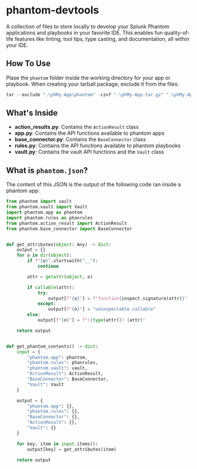 # phantom-devtools
A collection of files to store locally to develop your Splunk Phantom applications and playbooks in your favorite IDE. This enables fun quality-of-life features like linting, tool tips, type casting, and documentation, all within your IDE.

## How To Use

Plase the `phantom` folder inside the working directory for your app or playbook. When creating your tarball package, exclude it from the files:

```powershell
tar --exclude ".\phMy-App\phantom" -czvf ".\phMy-App.tar.gz" ".\phMy-App"
```

## What's Inside

- **action_results.py**: Contains the `ActionResult` class
- **app.py**: Contains the API functions available to phantom apps
- **base_connector.py**: Contains the `BaseConnector` class
- **rules.py**: Contains the API functions available to phantom playbooks
- **vault.py**: Contains the vault API functions and the `Vault` class

## What is `phantom.json`?

The content of this JSON is the output of the following code ran inside a phantom app:

```python
from phantom import vault
from phantom.vault import Vault
import phantom.app as phantom
import phantom.rules as phanrules
from phantom.action_result import ActionResult
from phantom.base_connector import BaseConnector


def get_attributes(object: Any) -> dict:
    output = {}
    for o in dir(object):
        if f"{o}".startswith("__"):
            continue

        attr = getattr(object, o)

        if callable(attr):
            try:
                output[f"{o}"] = f"function{inspect.signature(attr)}"
            except:
                output[f"{o}"] = "uninspectable callable"
        else:
            output[f"{o}"] = f"({type(attr)}) {attr}"

    return output


def get_phantom_contents() -> dict:
    input = {
        "phantom.app": phantom,
        "phantom.rules": phanrules,
        "phantom.vault": vault,
        "ActionResult": ActionResult,
        "BaseConnector": BaseConnector,
        "Vault": Vault
    }

    output = {
        "phantom.app": {},
        "phantom.rules": {},
        "BaseConnector": {},
        "ActionResult": {},
        "Vault": {}
    }

    for key, item in input.items():
        output[key] = get_attributes(item)

    return output
```
